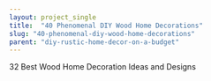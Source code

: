 ```yaml
---
layout: project_single
title:  "40 Phenomenal DIY Wood Home Decorations"
slug: "40-phenomenal-diy-wood-home-decorations"
parent: "diy-rustic-home-decor-on-a-budget"
---
```

32 Best Wood Home Decoration Ideas and Designs